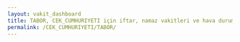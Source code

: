 ```yaml
---
layout: vakit_dashboard
title: TABOR, CEK_CUMHURIYETI için iftar, namaz vakitleri ve hava durumu - ilçe/eyalet seç
permalink: /CEK_CUMHURIYETI/TABOR/
---
```


<script type="text/javascript">
  var GLOBAL_COUNTRY = 'CEK_CUMHURIYETI';
  var GLOBAL_CITY = 'TABOR';
  var GLOBAL_STATE = '';
  var lat = 72;
  var lon = 21;
</script>
